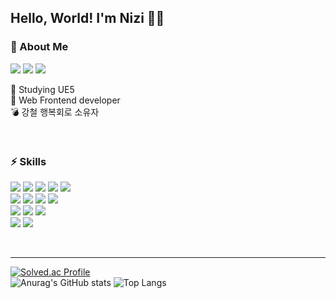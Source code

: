 ## Hello, World! I'm Nizi 🐰🔪

### 🤔 About Me
<a href="https://velog.io/@nizi123" target="_blank"><img src="https://img.shields.io/badge/Velog-20C997?style=flat-square&logo=velog&logoColor=white"/></a>
<a href="#" target="_blank"><img src="https://img.shields.io/badge/hee981226@naver.com-03C75A?style=flat-square&logo=naver&logoColor=white"/></a>
<a href="#" target="_blank"><img src="https://img.shields.io/badge/hee981226@gmail.com-EA4335?style=flat-square&logo=gmail&logoColor=white"/></a>

🌱 Studying UE5</br>
🌼 Web Frontend developer</br>
💣 강철 행복회로 소유자

<br/>

### ⚡ Skills
<a href="#" target="_blank"><img src="https://img.shields.io/badge/git-F05032?style=flat-square&logo=git&logoColor=white"/></a>
<a href="#" target="_blank"><img src="https://img.shields.io/badge/GitHub-181717?style=flat-square&logo=github&logoColor=white"/></a>
<a href="#" target="_blank"><img src="https://img.shields.io/badge/Confluence-172B4D?style=flat-square&logo=confluence&logoColor=white"/></a>
<a href="#" target="_blank"><img src="https://img.shields.io/badge/Jira-0052CC?style=flat-square&logo=jira&logoColor=white"/></a>
<a href="#" target="_blank"><img src="https://img.shields.io/badge/Figma-F24E1E?style=flat-square&logo=figma&logoColor=white"/></a>
<br/>
<a href="#" target="_blank"><img src="https://img.shields.io/badge/HTML5-E34F26?style=flat-square&logo=html5&logoColor=white"/></a>
<a href="#" target="_blank"><img src="https://img.shields.io/badge/CSS-1572B6?style=flat-square&logo=css3&logoColor=white"/></a>
<a href="#" target="_blank"><img src="https://img.shields.io/badge/Javascript-F7DF1E?style=flat-square&logo=javascript&logoColor=white"/></a>
<a href="#" target="_blank"><img src="https://img.shields.io/badge/Typescript-3178C6?style=flat-square&logo=typescript&logoColor=white"/></a>
<br/>
<a href="#" target="_blank"><img src="https://img.shields.io/badge/React.js-61DAFB?style=flat-square&logo=react&logoColor=white"/></a>
<a href="#" target="_blank"><img src="https://img.shields.io/badge/Redux-764ABC?style=flat-square&logo=redux&logoColor=white"/></a>
<a href="#" target="_blank"><img src="https://img.shields.io/badge/Styled components-DB7093?style=flat-square&logo=styledcomponents&logoColor=white"/></a>
<br/>
<a href="#" target="_blank"><img src="https://img.shields.io/badge/Unreal Engine-0E112?style=flat-square&logo=unrealengine&logoColor=white"/></a>
<a href="#" target="_blank"><img src="https://img.shields.io/badge/C++-00599C?style=flat-square&logo=cplusplus&logoColor=white"/></a>

<br/>
<hr/>

[![Solved.ac Profile](http://mazassumnida.wtf/api/v2/generate_badge?boj=iji_shin)](https://solved.ac/iji_shin/)
<br/>
![Anurag's GitHub stats](https://github-readme-stats.vercel.app/api?username=nizi123&show_icons=true&theme=material-palenight)
![Top Langs](https://github-readme-stats.vercel.app/api/top-langs/?username=nizi123&layout=compact&theme=material-palenight)





<!--
**nizi123/nizi123** is a ✨ _special_ ✨ repository because its `README.md` (this file) appears on your GitHub profile.

Here are some ideas to get you started:

- 🔭 I’m currently working on ...
- 🌱 I’m currently learning ...
- 👯 I’m looking to collaborate on ...
- 🤔 I’m looking for help with ...
- 💬 Ask me about ...
- 📫 How to reach me: ...
- 😄 Pronouns: ...
- ⚡ Fun fact: ...
-->
